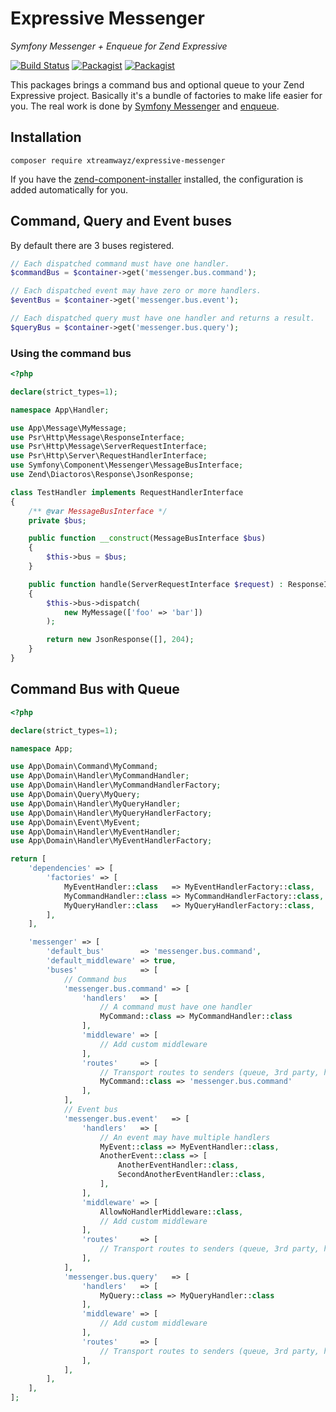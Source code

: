 # Expressive Messenger

_Symfony Messenger + Enqueue for Zend Expressive_

[![Build Status](https://travis-ci.org/xtreamwayz/expressive-messenger.svg)](https://travis-ci.org/xtreamwayz/expressive-messenger)
[![Packagist](https://img.shields.io/packagist/v/xtreamwayz/expressive-messenger.svg)](https://packagist.org/packages/xtreamwayz/expressive-messenger)
[![Packagist](https://img.shields.io/packagist/vpre/xtreamwayz/expressive-messenger.svg)](https://packagist.org/packages/xtreamwayz/expressive-messenger)

This packages brings a command bus and optional queue to your Zend Expressive project. Basically it's a bundle of
factories to make life easier for you. The real work is done by [Symfony Messenger](https://github.com/symfony/messenger)
and [enqueue](https://github.com/php-enqueue/enqueue).

## Installation

    composer require xtreamwayz/expressive-messenger

If you have the [zend-component-installer](https://github.com/zendframework/zend-component-installer) installed, the
configuration is added automatically for you.

## Command, Query and Event buses

By default there are 3 buses registered.

```php
// Each dispatched command must have one handler. 
$commandBus = $container->get('messenger.bus.command');

// Each dispatched event may have zero or more handlers.
$eventBus = $container->get('messenger.bus.event');

// Each dispatched query must have one handler and returns a result.
$queryBus = $container->get('messenger.bus.query');
```

### Using the command bus

```php
<?php

declare(strict_types=1);

namespace App\Handler;

use App\Message\MyMessage;
use Psr\Http\Message\ResponseInterface;
use Psr\Http\Message\ServerRequestInterface;
use Psr\Http\Server\RequestHandlerInterface;
use Symfony\Component\Messenger\MessageBusInterface;
use Zend\Diactoros\Response\JsonResponse;

class TestHandler implements RequestHandlerInterface
{
    /** @var MessageBusInterface */
    private $bus;

    public function __construct(MessageBusInterface $bus)
    {
        $this->bus = $bus;
    }

    public function handle(ServerRequestInterface $request) : ResponseInterface
    {
        $this->bus->dispatch(
            new MyMessage(['foo' => 'bar'])
        );

        return new JsonResponse([], 204);
    }
}
```

## Command Bus with Queue

```php
<?php

declare(strict_types=1);

namespace App;

use App\Domain\Command\MyCommand;
use App\Domain\Handler\MyCommandHandler;
use App\Domain\Handler\MyCommandHandlerFactory;
use App\Domain\Query\MyQuery;
use App\Domain\Handler\MyQueryHandler;
use App\Domain\Handler\MyQueryHandlerFactory;
use App\Domain\Event\MyEvent;
use App\Domain\Handler\MyEventHandler;
use App\Domain\Handler\MyEventHandlerFactory;

return [
    'dependencies' => [
        'factories' => [
            MyEventHandler::class   => MyEventHandlerFactory::class,
            MyCommandHandler::class => MyCommandHandlerFactory::class,
            MyQueryHandler::class   => MyQueryHandlerFactory::class,
        ],
    ],

    'messenger' => [
        'default_bus'        => 'messenger.bus.command',
        'default_middleware' => true,
        'buses'              => [
            // Command bus
            'messenger.bus.command' => [
                'handlers'   => [
                    // A command must have one handler
                    MyCommand::class => MyCommandHandler::class
                ],
                'middleware' => [
                    // Add custom middleware    
                ],
                'routes'     => [
                    // Transport routes to senders (queue, 3rd party, https endpoint)
                    MyCommand::class => 'messenger.bus.command'
                ],
            ],
            // Event bus
            'messenger.bus.event'   => [
                'handlers'   => [
                    // An event may have multiple handlers
                    MyEvent::class => MyEventHandler::class,  
                    AnotherEvent::class => [
                        AnotherEventHandler::class,
                        SecondAnotherEventHandler::class,
                    ],  
                ],
                'middleware' => [
                    AllowNoHandlerMiddleware::class,
                    // Add custom middleware    
                ],
                'routes'     => [
                    // Transport routes to senders (queue, 3rd party, https endpoint)
                ],
            ],
            'messenger.bus.query'   => [
                'handlers'   => [
                    MyQuery::class => MyQueryHandler::class
                ],
                'middleware' => [
                    // Add custom middleware
                ],
                'routes'     => [
                    // Transport routes to senders (queue, 3rd party, https endpoint)
                ],
            ],
        ],
    ],
];
```

